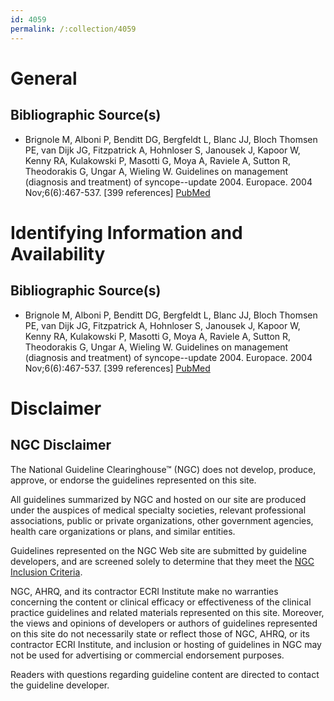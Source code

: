 ```yaml
---
id: 4059
permalink: /:collection/4059
---
```


# General

## Bibliographic Source(s)

- Brignole M, Alboni P, Benditt DG, Bergfeldt L, Blanc JJ, Bloch Thomsen PE, van Dijk JG, Fitzpatrick A, Hohnloser S, Janousek J, Kapoor W, Kenny RA, Kulakowski P, Masotti G, Moya A, Raviele A, Sutton R, Theodorakis G, Ungar A, Wieling W. Guidelines on management (diagnosis and treatment) of syncope--update 2004. Europace. 2004 Nov;6(6):467-537. [399 references] [ PubMed ](http://www.ncbi.nlm.nih.gov/entrez/query.fcgi?cmd=Retrieve&db=pubmed&dopt=Abstract&list_uids=15519256)

# Identifying Information and Availability

## Bibliographic Source(s)

- Brignole M, Alboni P, Benditt DG, Bergfeldt L, Blanc JJ, Bloch Thomsen PE, van Dijk JG, Fitzpatrick A, Hohnloser S, Janousek J, Kapoor W, Kenny RA, Kulakowski P, Masotti G, Moya A, Raviele A, Sutton R, Theodorakis G, Ungar A, Wieling W. Guidelines on management (diagnosis and treatment) of syncope--update 2004. Europace. 2004 Nov;6(6):467-537. [399 references] [ PubMed ](http://www.ncbi.nlm.nih.gov/entrez/query.fcgi?cmd=Retrieve&db=pubmed&dopt=Abstract&list_uids=15519256)

# Disclaimer

## NGC Disclaimer

The National Guideline Clearinghouse™ (NGC) does not develop, produce, approve, or endorse the guidelines represented on this site.

All guidelines summarized by NGC and hosted on our site are produced under the auspices of medical specialty societies, relevant professional associations, public or private organizations, other government agencies, health care organizations or plans, and similar entities.

Guidelines represented on the NGC Web site are submitted by guideline developers, and are screened solely to determine that they meet the [NGC Inclusion Criteria](/help-and-about/summaries/inclusion-criteria).

NGC, AHRQ, and its contractor ECRI Institute make no warranties concerning the content or clinical efficacy or effectiveness of the clinical practice guidelines and related materials represented on this site. Moreover, the views and opinions of developers or authors of guidelines represented on this site do not necessarily state or reflect those of NGC, AHRQ, or its contractor ECRI Institute, and inclusion or hosting of guidelines in NGC may not be used for advertising or commercial endorsement purposes.

Readers with questions regarding guideline content are directed to contact the guideline developer.

